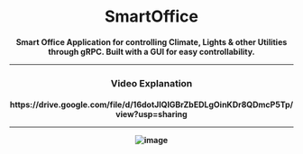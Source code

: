 <h1 align="center">SmartOffice
<h4 align="center">Smart Office Application for controlling Climate, Lights &amp; other Utilities through gRPC. Built with a GUI for easy controllability.

<hr>

<h3 align="center">Video Explanation</h3>
<h4 align="center">https://drive.google.com/file/d/16dotJlQIGBrZbEDLgOinKDr8QDmcP5Tp/view?usp=sharing</4>

<hr>

![image](https://user-images.githubusercontent.com/58697687/194769843-2b7fd66f-d5b6-4458-8371-a7d2572e9bbf.png)

